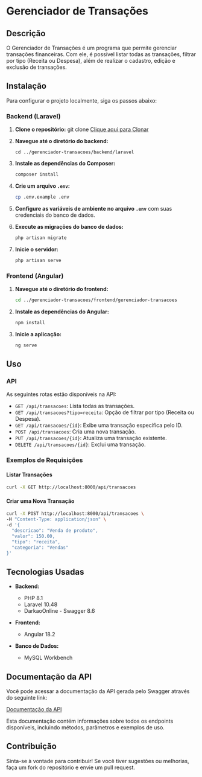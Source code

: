 # Gerenciador de Transações

## Descrição
O Gerenciador de Transações é um programa que permite gerenciar transações financeiras. Com ele, é possível listar todas as transações, filtrar por tipo (Receita ou Despesa), além de realizar o cadastro, edição e exclusão de transações.

## Instalação

Para configurar o projeto localmente, siga os passos abaixo:

### Backend (Laravel)

1. **Clone o repositório:**
   git clone [Clique aqui para Clonar](https://github.com/HenriSousa/gerenciador-transacoes.git)

2. **Navegue até o diretório do backend:**
   ```
   cd ../gerenciador-transacoes/backend/laravel
   ```

3. **Instale as dependências do Composer:**
   ```bash
   composer install
   ```

4. **Crie um arquivo `.env`:**
   ```bash
   cp .env.example .env
   ```

5. **Configure as variáveis de ambiente no arquivo `.env`** com suas credenciais do banco de dados.


6. **Execute as migrações do banco de dados:**
   ```bash
   php artisan migrate
   ```

7. **Inicie o servidor:**
   ```bash
   php artisan serve
   ```

### Frontend (Angular)

1. **Navegue até o diretório do frontend:**
   ```bash
   cd ../gerenciador-transacoes/frontend/gerenciador-transacoes
   ```

2. **Instale as dependências do Angular:**
   ```bash
   npm install
   ```

3. **Inicie a aplicação:**
   ```bash
   ng serve
   ```

## Uso

### API

As seguintes rotas estão disponíveis na API:

- `GET /api/transacoes`: Lista todas as transações.
- `GET /api/transacoes?tipo=receita`: Opção de filtrar por tipo (Receita ou Despesa).
- `GET /api/transacoes/{id}`: Exibe uma transação específica pelo ID.
- `POST /api/transacoes`: Cria uma nova transação.
- `PUT /api/transacoes/{id}`: Atualiza uma transação existente.
- `DELETE /api/transacoes/{id}`: Exclui uma transação.

### Exemplos de Requisições

#### Listar Transações
```bash
curl -X GET http://localhost:8000/api/transacoes
```

#### Criar uma Nova Transação
```bash
curl -X POST http://localhost:8000/api/transacoes \
-H "Content-Type: application/json" \
-d '{
  "descricao": "Venda de produto",
  "valor": 150.00,
  "tipo": "receita",
  "categoria": "Vendas"
}'
```

## Tecnologias Usadas

- **Backend:**
  - PHP 8.1
  - Laravel 10.48
  - DarkaoOnline - Swagger 8.6

- **Frontend:**
  - Angular 18.2

- **Banco de Dados:**
  - MySQL Workbench

## Documentação da API

Você pode acessar a documentação da API gerada pelo Swagger através do seguinte link:

[Documentação da API](http://localhost:8000/api/documentation)

Esta documentação contém informações sobre todos os endpoints disponíveis, incluindo métodos, parâmetros e exemplos de uso.

## Contribuição

Sinta-se à vontade para contribuir! Se você tiver sugestões ou melhorias, faça um fork do repositório e envie um pull request.
